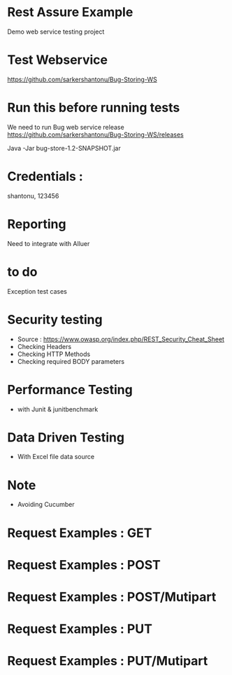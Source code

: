 # Rest Assure Example 
Demo web service testing project

# Test Webservice 
https://github.com/sarkershantonu/Bug-Storing-WS

# Run this before running tests
We need to run Bug web service release 
https://github.com/sarkershantonu/Bug-Storing-WS/releases

Java -Jar bug-store-1.2-SNAPSHOT.jar 

# Credentials : 
shantonu, 123456

# Reporting 
Need to integrate with Alluer 

# to do
Exception test cases

# Security testing
- Source : https://www.owasp.org/index.php/REST_Security_Cheat_Sheet
- Checking Headers
- Checking HTTP Methods
- Checking required BODY parameters 

# Performance Testing
 - with Junit & junitbenchmark 

# Data Driven Testing
- With Excel file data source

# Note 
- Avoiding Cucumber 

# Request Examples : GET 
# Request Examples : POST 
# Request Examples : POST/Mutipart 
# Request Examples : PUT
# Request Examples : PUT/Mutipart
